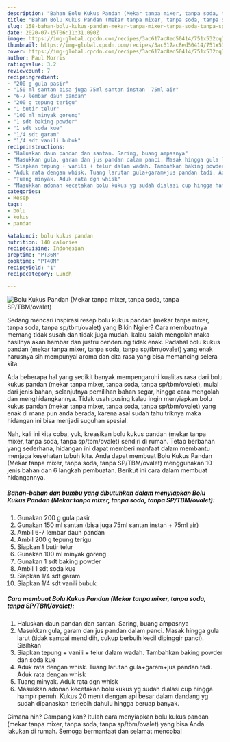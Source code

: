 ```yaml
---
description: "Bahan Bolu Kukus Pandan (Mekar tanpa mixer, tanpa soda, tanpa SP/TBM/ovalet) | Resep Bumbu Bolu Kukus Pandan (Mekar tanpa mixer, tanpa soda, tanpa SP/TBM/ovalet) Yang Enak Banget"
title: "Bahan Bolu Kukus Pandan (Mekar tanpa mixer, tanpa soda, tanpa SP/TBM/ovalet) | Resep Bumbu Bolu Kukus Pandan (Mekar tanpa mixer, tanpa soda, tanpa SP/TBM/ovalet) Yang Enak Banget"
slug: 158-bahan-bolu-kukus-pandan-mekar-tanpa-mixer-tanpa-soda-tanpa-sp-tbm-ovalet-resep-bumbu-bolu-kukus-pandan-mekar-tanpa-mixer-tanpa-soda-tanpa-sp-tbm-ovalet-yang-enak-banget
date: 2020-07-15T06:11:31.090Z
image: https://img-global.cpcdn.com/recipes/3ac617ac8ed50414/751x532cq70/bolu-kukus-pandan-mekar-tanpa-mixer-tanpa-soda-tanpa-sptbmovalet-foto-resep-utama.jpg
thumbnail: https://img-global.cpcdn.com/recipes/3ac617ac8ed50414/751x532cq70/bolu-kukus-pandan-mekar-tanpa-mixer-tanpa-soda-tanpa-sptbmovalet-foto-resep-utama.jpg
cover: https://img-global.cpcdn.com/recipes/3ac617ac8ed50414/751x532cq70/bolu-kukus-pandan-mekar-tanpa-mixer-tanpa-soda-tanpa-sptbmovalet-foto-resep-utama.jpg
author: Paul Morris
ratingvalue: 3.2
reviewcount: 7
recipeingredient:
- "200 g gula pasir"
- "150 ml santan bisa juga 75ml santan instan  75ml air"
- "6-7 lembar daun pandan"
- "200 g tepung terigu"
- "1 butir telur"
- "100 ml minyak goreng"
- "1 sdt baking powder"
- "1 sdt soda kue"
- "1/4 sdt garam"
- "1/4 sdt vanili bubuk"
recipeinstructions:
- "Haluskan daun pandan dan santan. Saring, buang ampasnya"
- "Masukkan gula, garam dan jus pandan dalam panci. Masak hingga gula larut (tidak sampai mendidih, cukup berbuih kecil dipinggir panci). Sisihkan"
- "Siapkan tepung + vanili + telur dalam wadah. Tambahkan baking powder dan soda kue"
- "Aduk rata dengan whisk. Tuang larutan gula+garam+jus pandan tadi. Aduk rata dengan whisk"
- "Tuang minyak. Aduk rata dgn whisk"
- "Masukkan adonan kecetakan bolu kukus yg sudah dialasi cup hingga hampir penuh. Kukus 20 menit dengan api besar dalam dandang yg sudah dipanaskan terlebih dahulu hingga beruap banyak."
categories:
- Resep
tags:
- bolu
- kukus
- pandan

katakunci: bolu kukus pandan 
nutrition: 140 calories
recipecuisine: Indonesian
preptime: "PT36M"
cooktime: "PT40M"
recipeyield: "1"
recipecategory: Lunch

---
```



![Bolu Kukus Pandan (Mekar tanpa mixer, tanpa soda, tanpa SP/TBM/ovalet)](https://img-global.cpcdn.com/recipes/3ac617ac8ed50414/751x532cq70/bolu-kukus-pandan-mekar-tanpa-mixer-tanpa-soda-tanpa-sptbmovalet-foto-resep-utama.jpg)

Sedang mencari inspirasi resep bolu kukus pandan (mekar tanpa mixer, tanpa soda, tanpa sp/tbm/ovalet) yang Bikin Ngiler? Cara membuatnya memang tidak susah dan tidak juga mudah. kalau salah mengolah maka hasilnya akan hambar dan justru cenderung tidak enak. Padahal bolu kukus pandan (mekar tanpa mixer, tanpa soda, tanpa sp/tbm/ovalet) yang enak harusnya sih mempunyai aroma dan cita rasa yang bisa memancing selera kita.

Ada beberapa hal yang sedikit banyak mempengaruhi kualitas rasa dari bolu kukus pandan (mekar tanpa mixer, tanpa soda, tanpa sp/tbm/ovalet), mulai dari jenis bahan, selanjutnya pemilihan bahan segar, hingga cara mengolah dan menghidangkannya. Tidak usah pusing kalau ingin menyiapkan bolu kukus pandan (mekar tanpa mixer, tanpa soda, tanpa sp/tbm/ovalet) yang enak di mana pun anda berada, karena asal sudah tahu triknya maka hidangan ini bisa menjadi suguhan spesial.




Nah, kali ini kita coba, yuk, kreasikan bolu kukus pandan (mekar tanpa mixer, tanpa soda, tanpa sp/tbm/ovalet) sendiri di rumah. Tetap berbahan yang sederhana, hidangan ini dapat memberi manfaat dalam membantu menjaga kesehatan tubuh kita. Anda dapat membuat Bolu Kukus Pandan (Mekar tanpa mixer, tanpa soda, tanpa SP/TBM/ovalet) menggunakan 10 jenis bahan dan 6 langkah pembuatan. Berikut ini cara dalam membuat hidangannya.

<!--inarticleads1-->

##### Bahan-bahan dan bumbu yang dibutuhkan dalam menyiapkan Bolu Kukus Pandan (Mekar tanpa mixer, tanpa soda, tanpa SP/TBM/ovalet):

1. Gunakan 200 g gula pasir
1. Gunakan 150 ml santan (bisa juga 75ml santan instan + 75ml air)
1. Ambil 6-7 lembar daun pandan
1. Ambil 200 g tepung terigu
1. Siapkan 1 butir telur
1. Gunakan 100 ml minyak goreng
1. Gunakan 1 sdt baking powder
1. Ambil 1 sdt soda kue
1. Siapkan 1/4 sdt garam
1. Siapkan 1/4 sdt vanili bubuk




<!--inarticleads2-->

##### Cara membuat Bolu Kukus Pandan (Mekar tanpa mixer, tanpa soda, tanpa SP/TBM/ovalet):

1. Haluskan daun pandan dan santan. Saring, buang ampasnya
1. Masukkan gula, garam dan jus pandan dalam panci. Masak hingga gula larut (tidak sampai mendidih, cukup berbuih kecil dipinggir panci). Sisihkan
1. Siapkan tepung + vanili + telur dalam wadah. Tambahkan baking powder dan soda kue
1. Aduk rata dengan whisk. Tuang larutan gula+garam+jus pandan tadi. Aduk rata dengan whisk
1. Tuang minyak. Aduk rata dgn whisk
1. Masukkan adonan kecetakan bolu kukus yg sudah dialasi cup hingga hampir penuh. Kukus 20 menit dengan api besar dalam dandang yg sudah dipanaskan terlebih dahulu hingga beruap banyak.




Gimana nih? Gampang kan? Itulah cara menyiapkan bolu kukus pandan (mekar tanpa mixer, tanpa soda, tanpa sp/tbm/ovalet) yang bisa Anda lakukan di rumah. Semoga bermanfaat dan selamat mencoba!
